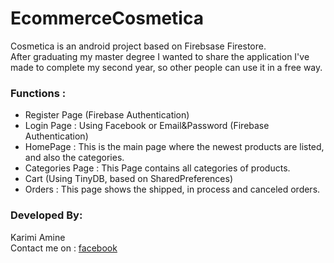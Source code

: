 # EcommerceCosmetica

Cosmetica is an android project based on Firebsase Firestore.  
After graduating my master degree I wanted to share the application I've made to complete my second year, so other people can use it in a free way.  

### Functions : 
- Register Page (Firebase Authentication)
- Login Page : Using Facebook or Email&Password (Firebase Authentication)
- HomePage : This is the main page where the newest products are listed, and also the categories.
- Categories Page : This Page contains all categories of products.
- Cart (Using TinyDB, based on SharedPreferences)
- Orders : This page shows the shipped, in process and canceled orders.


### Developed By:
Karimi Amine  
Contact me on : [facebook] 


[facebook]: <https://www.facebook.com/amine.karimiii>
